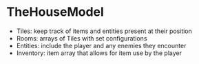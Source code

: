 # TheHouseModel
- Tiles: keep track of items and entities present at their position
- Rooms: arrays of Tiles with set configurations
- Entities: include the player and any enemies they encounter
- Inventory: item array that allows for item use by the player
